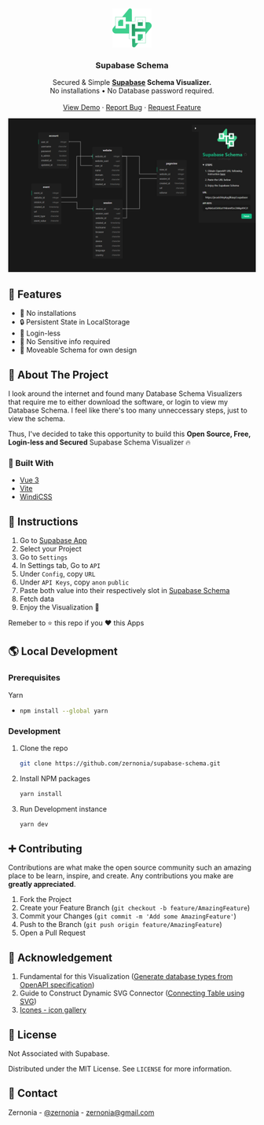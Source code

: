 <!-- PROJECT LOGO -->
<br />
<p align="center">
  <a href="https://github.com/zernonia/supabase-schema">
    <img src="src/assets/logo.svg" alt="Logo" width="80" height="80">
  </a>

  <h3 align="center">Supabase Schema</h3>

  <p align="center">
    Secured & Simple <strong><a href="https://supabase.io/">Supabase</a> Schema Visualizer.</strong>
    <br />
    No installations • No Database password required.
    <br />
    <br />
    <a href="https://supabase-schema.vercel.app/">View Demo</a>
    ·
    <a href="https://github.com/zernonia/supabase-schema/issues">Report Bug</a>
    ·
    <a href="https://github.com/zernonia/supabase-schema/issues">Request Feature</a>
  </p>
</p>

![Supabase Schema](images/main.png)

## 🚀 Features

- 🔨 No installations
- 🔒 Persistent State in LocalStorage
- 🚪 Login-less
- 👀 No Sensitive info required
- 🤚 Moveable Schema for own design

## 📇 About The Project

I look around the internet and found many Database Schema Visualizers that require me to either download the software, or login to view my Database Schema. I feel like there's too many unneccessary steps, just to view the schema.

Thus, I've decided to take this opportunity to build this **Open Source, Free, Login-less and Secured** Supabase Schema Visualizer 🔥

### 🔨 Built With

- [Vue 3](https://v3.vuejs.org/)
- [Vite](https://vitejs.dev/)
- [WindiCSS](https://windicss.org/)

## 🐾 Instructions

1. Go to [Supabase App](https://app.supabase.io/)
2. Select your Project
3. Go to `Settings`
4. In Settings tab, Go to `API`
5. Under `Config`, copy `URL`
6. Under `API Keys`, copy `anon` `public`
7. Paste both value into their respectively slot in [Supabase Schema](https://supabase-schema.vercel.app/)
8. Fetch data
9. Enjoy the Visualization 🎉

Remeber to ⭐ this repo if you ❤ this Apps

## 🌎 Local Development

### Prerequisites

Yarn

- ```sh
  npm install --global yarn
  ```

### Development

1. Clone the repo
   ```sh
   git clone https://github.com/zernonia/supabase-schema.git
   ```
2. Install NPM packages
   ```sh
   yarn install
   ```
3. Run Development instance
   ```sh
   yarn dev
   ```

## ➕ Contributing

Contributions are what make the open source community such an amazing place to be learn, inspire, and create. Any contributions you make are **greatly appreciated**.

1. Fork the Project
2. Create your Feature Branch (`git checkout -b feature/AmazingFeature`)
3. Commit your Changes (`git commit -m 'Add some AmazingFeature'`)
4. Push to the Branch (`git push origin feature/AmazingFeature`)
5. Open a Pull Request

## 🙏 Acknowledgement

1. Fundamental for this Visualization ([Generate database types from OpenAPI specification](https://supabase.io/docs/reference/javascript/generating-types#generate-database-types-from-openapi-specification))
2. Guide to Construct Dynamic SVG Connector ([Connecting Table using SVG](https://codepen.io/alojzije/pen/ndfrI))
3. [Icones - icon gallery](https://icones.js.org/)

## 📜 License

Not Associated with Supabase.

Distributed under the MIT License. See `LICENSE` for more information.

## 📧 Contact

Zernonia - [@zernonia](https://twitter.com/zernonia) - zernonia@gmail.com
